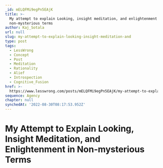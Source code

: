 ```yaml
---
_id: mELQFMi9egPn5EAjK
title: >-
  My attempt to explain Looking, insight meditation, and enlightenment in
  non-mysterious terms
author: Kaj_Sotala
url: null
slug: my-attempt-to-explain-looking-insight-meditation-and
type: post
tags:
  - LessWrong
  - Concept
  - Post
  - Meditation
  - Rationality
  - Alief
  - Introspection
  - Cognitive_Fusion
href: >-
  https://www.lesswrong.com/posts/mELQFMi9egPn5EAjK/my-attempt-to-explain-looking-insight-meditation-and
sequence: Agency
chapter: null
synchedAt: '2022-08-30T08:17:53.952Z'
---
```


# My Attempt to Explain Looking, Insight Meditation, and Enlightenment in Non-mysterious Terms

